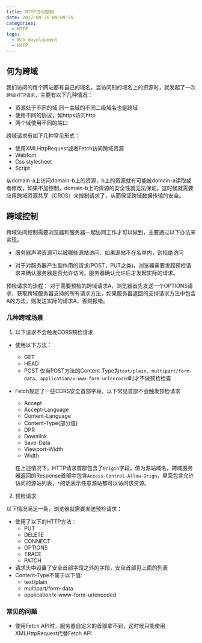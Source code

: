 ```yaml
---
title: HTTP访问控制
date: 2017-09-26 09:09:59
categories:
  - HTTP
tags:
  - Web development
  - HTTP
---
```


## 何为跨域

我们访问的每个网站都有自己的域名，当访问别的域名上的资源时，就发起了一次``跨域HTTP请求``，主要有以下几种情况：

- 资源处于不同的域,同一主域的不同二级域名也是跨域
- 使用不同的协议，如https访问http
- 两个域使用不同的端口

跨域请求有如下几种常见形式：

- 使用XMLHttpRequest或者Fetch访问跨域资源
- Webfont
- Css stylesheet
- Script

从domain-a上访问domain-b上的资源，b上的资源就有可能被domain-a读取或者修改，如果不加控制，domain-b上的资源的安全性就无法保证。这时候就需要应用跨域资源共享（CROS）来控制请求了，从而保证跨域数据传输的安全。

<!--more-->

## 跨域控制

跨域访问控制需要浏览器和服务器一起协同工作才可以做到，主要通过以下办法来实现。

- 服务器声明资源可以被哪些源站访问，如果源站不在名单内，则拒绝访问

- 对于对服务器产生副作用的请求(POST，PUT之类)，浏览器需要发起预检请求来确认服务器是否允许访问，服务器确认允许后才发起实际的请求。

预检请求的流程：
对于需要预检的跨域请求A，浏览器首先发送一个OPTIONS请求，获取跨域服务器支持的所有请求方法，如果服务器返回的支持请求方法中包含A的方法，则发送实际的请求A，否则报错。

### 几种跨域场景

1. 以下请求不会触发CORS预检请求

- 使用以下方法：
  - GET
  - HEAD
  - POST
    仅当POST方法的Content-Type为``text/plain``、``multipart/form-data``、``application/x-www-form-urlencoded``时才不做预检检查
- Fetch规定了一些CORS安全首部字段，以下常见首部不会触发预检请求
  - Accept
  - Accept-Language
  - Content-Language
  - Content-Type(部分值)
  - DPR
  - Downlink
  - Save-Data
  - Viewport-Width
  - Width

  在上述情况下，HTTP请求首部包含了``Origin``字段，值为源站域名，跨域服务器返回的Response首部中包含``Access-Control-Allow-Orign``，里面包含允许访问的源站列表，``*``的话表示任意源站都可以访问该资源。

2. 预检请求

以下情况满足一条，浏览器就需要发送预检请求：
- 使用了以下的HTTP方法：
  - PUT
  - DELETE
  - CONNECT
  - OPTIONS
  - TRACE
  - PATCH
- 请求头中设置了安全首部字段之外的字段，安全首部见上面的列表
- Content-Type不属于以下值:
  - text/plain
  - multipart/form-data
  - application/x-www-form-urlencoded

### 常见的问题

- 使用Fetch API时，服务器自定义的首部拿不到，这时候只能使用XMLHttpRequest代替Fetch API
